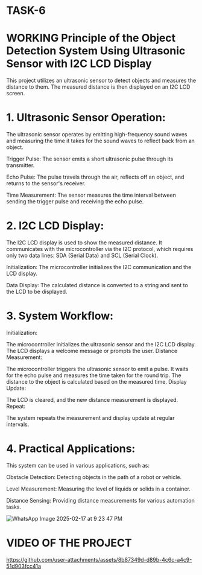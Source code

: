 # TASK-6





# WORKING Principle of the Object Detection System Using Ultrasonic Sensor with I2C LCD Display

This project utilizes an ultrasonic sensor to detect objects and measures the distance to them. The measured distance is then displayed on an I2C LCD screen.

# 1. Ultrasonic Sensor Operation:

The ultrasonic sensor operates by emitting high-frequency sound waves and measuring the time it takes for the sound waves to reflect back from an object.

Trigger Pulse: The sensor emits a short ultrasonic pulse through its transmitter.

Echo Pulse: The pulse travels through the air, reflects off an object, and returns to the sensor's receiver.

Time Measurement: The sensor measures the time interval between sending the trigger pulse and receiving the echo pulse.



# 2. I2C LCD Display:

The I2C LCD display is used to show the measured distance. It communicates with the microcontroller via the I2C protocol, which requires only two data lines: SDA (Serial Data) and SCL (Serial Clock).

Initialization: The microcontroller initializes the I2C communication and the LCD display.

Data Display: The calculated distance is converted to a string and sent to the LCD to be displayed.

# 3. System Workflow:

Initialization:

The microcontroller initializes the ultrasonic sensor and the I2C LCD display.
The LCD displays a welcome message or prompts the user.
Distance Measurement:

The microcontroller triggers the ultrasonic sensor to emit a pulse.
It waits for the echo pulse and measures the time taken for the round trip.
The distance to the object is calculated based on the measured time.
Display Update:

The LCD is cleared, and the new distance measurement is displayed.
Repeat:

The system repeats the measurement and display update at regular intervals.


# 4. Practical Applications:

This system can be used in various applications, such as:

Obstacle Detection: Detecting objects in the path of a robot or vehicle.

Level Measurement: Measuring the level of liquids or solids in a container.

Distance Sensing: Providing distance measurements for various automation tasks.



![WhatsApp Image 2025-02-17 at 9 23 47 PM](https://github.com/user-attachments/assets/4a530f90-c10f-42f6-8ae2-bed88094418b)



# VIDEO OF THE PROJECT



https://github.com/user-attachments/assets/8b87349d-d89b-4c6c-a4c9-51d903fcc41a
